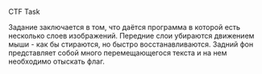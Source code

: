 CTF Task

Задание заключается в том, что даётся программа в которой есть несколько слоев изображений. Передние слои убираются движением мыши - как бы стираются, но быстро восстанавливаются. Задний фон представляет собой много перемещающегося текста и на нем необходимо отыскать флаг.
